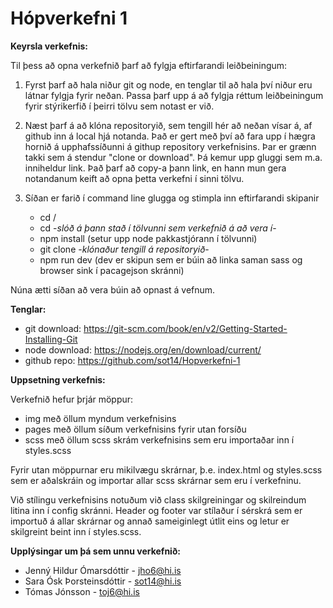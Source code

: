 # Hópverkefni 1

**Keyrsla verkefnis:**

Til þess að opna verkefnið þarf að fylgja eftirfarandi leiðbeiningum:

1. Fyrst þarf að hala niður git og node, en tenglar til að hala því niður eru látnar fylgja fyrir neðan. Passa þarf upp á að fylgja réttum leiðbeiningum fyrir stýrikerfið í þeirri tölvu sem notast er við.

2. Næst þarf á að klóna repositoryið, sem tengill hér að neðan vísar á, af github inn á local hjá notanda. Það er gert með því að fara upp í hægra hornið á upphafssíðunni á githup repository verkefnisins. Þar er grænn takki sem á stendur "clone or download". Þá kemur upp gluggi sem m.a. inniheldur link. Það þarf að copy-a þann link, en hann mun gera notandanum keift að opna þetta verkefni í sinni tölvu.

3. Síðan er farið í command line glugga og stimpla inn eftirfarandi skipanir

    - cd /
    - cd -*slóð á þann stað í tölvunni sem verkefnið á að vera í*-
    - npm install (setur upp node pakkastjórann í tölvunni)
    - git clone -*klónaður tengill á repositoryið*-
    - npm run dev (dev er skipun sem er búin að linka saman sass og browser sink í pacagejson skránni)

Núna ætti síðan að vera búin að opnast á vefnum.

**Tenglar:**

- git download: https://git-scm.com/book/en/v2/Getting-Started-Installing-Git
- node download: https://nodejs.org/en/download/current/
- github repo: https://github.com/sot14/Hopverkefni-1

**Uppsetning verkefnis:**

Verkefnið hefur þrjár möppur:
- img með öllum myndum verkefnisins
- pages með öllum síðum verkefnisins fyrir utan forsíðu
- scss með öllum scss skrám verkefnisins sem eru importaðar inn í styles.scss

Fyrir utan möppurnar eru mikilvægu skrárnar, þ.e. index.html og styles.scss sem er aðalskráin og importar allar scss skrárnar sem eru í verkefninu.

Við stílingu verkefnisins notuðum við class skilgreiningar og skilreindum litina inn í config skránni. Header og footer var stílaður í sérskrá sem er importuð á allar skrárnar og annað sameiginlegt útlit eins og letur er skilgreint beint inn í styles.scss.


**Upplýsingar um þá sem unnu verkefnið:**

- Jenný Hildur Ómarsdóttir - jho6@hi.is
- Sara Ósk Þorsteinsdóttir - sot14@hi.is
- Tómas Jónsson - toj6@hi.is
